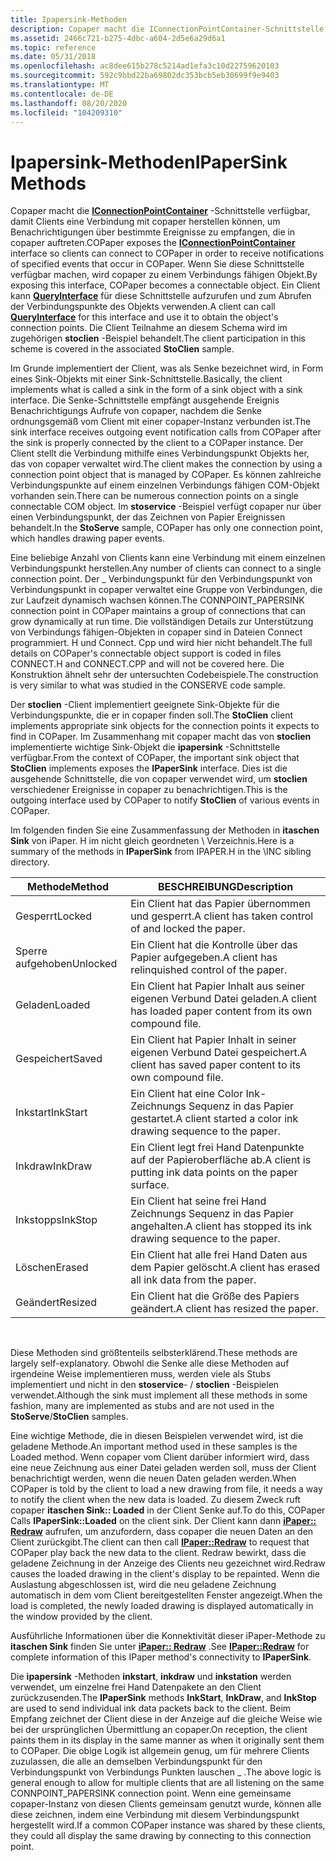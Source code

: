 ```yaml
---
title: Ipapersink-Methoden
description: Copaper macht die IConnectionPointContainer-Schnittstelle verfügbar, damit Clients eine Verbindung mit copaper herstellen können, um Benachrichtigungen über bestimmte Ereignisse zu empfangen, die in copaper auftreten.
ms.assetid: 2466c721-b275-4dbc-a604-2d5e6a29d6a1
ms.topic: reference
ms.date: 05/31/2018
ms.openlocfilehash: ac8dee615b278c5214ad1efa3c10d22759620103
ms.sourcegitcommit: 592c9bbd22ba69802dc353bcb5eb30699f9e9403
ms.translationtype: MT
ms.contentlocale: de-DE
ms.lasthandoff: 08/20/2020
ms.locfileid: "104209310"
---
```

# <a name="ipapersink-methods"></a><span data-ttu-id="41514-103">Ipapersink-Methoden</span><span class="sxs-lookup"><span data-stu-id="41514-103">IPaperSink Methods</span></span>

<span data-ttu-id="41514-104">Copaper macht die [**IConnectionPointContainer**](/windows/win32/api/ocidl/nn-ocidl-iconnectionpointcontainer) -Schnittstelle verfügbar, damit Clients eine Verbindung mit copaper herstellen können, um Benachrichtigungen über bestimmte Ereignisse zu empfangen, die in copaper auftreten.</span><span class="sxs-lookup"><span data-stu-id="41514-104">COPaper exposes the [**IConnectionPointContainer**](/windows/win32/api/ocidl/nn-ocidl-iconnectionpointcontainer) interface so clients can connect to COPaper in order to receive notifications of specified events that occur in COPaper.</span></span> <span data-ttu-id="41514-105">Wenn Sie diese Schnittstelle verfügbar machen, wird copaper zu einem Verbindungs fähigen Objekt.</span><span class="sxs-lookup"><span data-stu-id="41514-105">By exposing this interface, COPaper becomes a connectable object.</span></span> <span data-ttu-id="41514-106">Ein Client kann [**QueryInterface**](/windows/win32/api/unknwn/nf-unknwn-iunknown-queryinterface(q)) für diese Schnittstelle aufzurufen und zum Abrufen der Verbindungspunkte des Objekts verwenden.</span><span class="sxs-lookup"><span data-stu-id="41514-106">A client can call [**QueryInterface**](/windows/win32/api/unknwn/nf-unknwn-iunknown-queryinterface(q)) for this interface and use it to obtain the object's connection points.</span></span> <span data-ttu-id="41514-107">Die Client Teilnahme an diesem Schema wird im zugehörigen **stoclien** -Beispiel behandelt.</span><span class="sxs-lookup"><span data-stu-id="41514-107">The client participation in this scheme is covered in the associated **StoClien** sample.</span></span>

<span data-ttu-id="41514-108">Im Grunde implementiert der Client, was als Senke bezeichnet wird, in Form eines Sink-Objekts mit einer Sink-Schnittstelle.</span><span class="sxs-lookup"><span data-stu-id="41514-108">Basically, the client implements what is called a sink in the form of a sink object with a sink interface.</span></span> <span data-ttu-id="41514-109">Die Senke-Schnittstelle empfängt ausgehende Ereignis Benachrichtigungs Aufrufe von copaper, nachdem die Senke ordnungsgemäß vom Client mit einer copaper-Instanz verbunden ist.</span><span class="sxs-lookup"><span data-stu-id="41514-109">The sink interface receives outgoing event notification calls from COPaper after the sink is properly connected by the client to a COPaper instance.</span></span> <span data-ttu-id="41514-110">Der Client stellt die Verbindung mithilfe eines Verbindungspunkt Objekts her, das von copaper verwaltet wird.</span><span class="sxs-lookup"><span data-stu-id="41514-110">The client makes the connection by using a connection point object that is managed by COPaper.</span></span> <span data-ttu-id="41514-111">Es können zahlreiche Verbindungspunkte auf einem einzelnen Verbindungs fähigen COM-Objekt vorhanden sein.</span><span class="sxs-lookup"><span data-stu-id="41514-111">There can be numerous connection points on a single connectable COM object.</span></span> <span data-ttu-id="41514-112">Im **stoservice** -Beispiel verfügt copaper nur über einen Verbindungspunkt, der das Zeichnen von Papier Ereignissen behandelt.</span><span class="sxs-lookup"><span data-stu-id="41514-112">In the **StoServe** sample, COPaper has only one connection point, which handles drawing paper events.</span></span>

<span data-ttu-id="41514-113">Eine beliebige Anzahl von Clients kann eine Verbindung mit einem einzelnen Verbindungspunkt herstellen.</span><span class="sxs-lookup"><span data-stu-id="41514-113">Any number of clients can connect to a single connection point.</span></span> <span data-ttu-id="41514-114">Der \_ Verbindungspunkt für den Verbindungspunkt von Verbindungspunkt in copaper verwaltet eine Gruppe von Verbindungen, die zur Laufzeit dynamisch wachsen können.</span><span class="sxs-lookup"><span data-stu-id="41514-114">The CONNPOINT\_PAPERSINK connection point in COPaper maintains a group of connections that can grow dynamically at run time.</span></span> <span data-ttu-id="41514-115">Die vollständigen Details zur Unterstützung von Verbindungs fähigen-Objekten in copaper sind in Dateien Connect programmiert. H und Connect. Cpp und wird hier nicht behandelt.</span><span class="sxs-lookup"><span data-stu-id="41514-115">The full details on COPaper's connectable object support is coded in files CONNECT.H and CONNECT.CPP and will not be covered here.</span></span> <span data-ttu-id="41514-116">Die Konstruktion ähnelt sehr der untersuchten Codebeispiele.</span><span class="sxs-lookup"><span data-stu-id="41514-116">The construction is very similar to what was studied in the CONSERVE code sample.</span></span>

<span data-ttu-id="41514-117">Der **stoclien** -Client implementiert geeignete Sink-Objekte für die Verbindungspunkte, die er in copaper finden soll.</span><span class="sxs-lookup"><span data-stu-id="41514-117">The **StoClien** client implements appropriate sink objects for the connection points it expects to find in COPaper.</span></span> <span data-ttu-id="41514-118">Im Zusammenhang mit copaper macht das von **stoclien** implementierte wichtige Sink-Objekt die **ipapersink** -Schnittstelle verfügbar.</span><span class="sxs-lookup"><span data-stu-id="41514-118">From the context of COPaper, the important sink object that **StoClien** implements exposes the **IPaperSink** interface.</span></span> <span data-ttu-id="41514-119">Dies ist die ausgehende Schnittstelle, die von copaper verwendet wird, um **stoclien** verschiedener Ereignisse in copaper zu benachrichtigen.</span><span class="sxs-lookup"><span data-stu-id="41514-119">This is the outgoing interface used by COPaper to notify **StoClien** of various events in COPaper.</span></span>

<span data-ttu-id="41514-120">Im folgenden finden Sie eine Zusammenfassung der Methoden in **itaschen Sink** von iPaper. H im nicht gleich geordneten \\ Verzeichnis.</span><span class="sxs-lookup"><span data-stu-id="41514-120">Here is a summary of the methods in **IPaperSink** from IPAPER.H in the \\INC sibling directory.</span></span>



| <span data-ttu-id="41514-121">Methode</span><span class="sxs-lookup"><span data-stu-id="41514-121">Method</span></span>   | <span data-ttu-id="41514-122">BESCHREIBUNG</span><span class="sxs-lookup"><span data-stu-id="41514-122">Description</span></span>                                                   |
|----------|---------------------------------------------------------------|
| <span data-ttu-id="41514-123">Gesperrt</span><span class="sxs-lookup"><span data-stu-id="41514-123">Locked</span></span>   | <span data-ttu-id="41514-124">Ein Client hat das Papier übernommen und gesperrt.</span><span class="sxs-lookup"><span data-stu-id="41514-124">A client has taken control of and locked the paper.</span></span>           |
| <span data-ttu-id="41514-125">Sperre aufgehoben</span><span class="sxs-lookup"><span data-stu-id="41514-125">Unlocked</span></span> | <span data-ttu-id="41514-126">Ein Client hat die Kontrolle über das Papier aufgegeben.</span><span class="sxs-lookup"><span data-stu-id="41514-126">A client has relinquished control of the paper.</span></span>               |
| <span data-ttu-id="41514-127">Geladen</span><span class="sxs-lookup"><span data-stu-id="41514-127">Loaded</span></span>   | <span data-ttu-id="41514-128">Ein Client hat Papier Inhalt aus seiner eigenen Verbund Datei geladen.</span><span class="sxs-lookup"><span data-stu-id="41514-128">A client has loaded paper content from its own compound file.</span></span> |
| <span data-ttu-id="41514-129">Gespeichert</span><span class="sxs-lookup"><span data-stu-id="41514-129">Saved</span></span>    | <span data-ttu-id="41514-130">Ein Client hat Papier Inhalt in seiner eigenen Verbund Datei gespeichert.</span><span class="sxs-lookup"><span data-stu-id="41514-130">A client has saved paper content to its own compound file.</span></span>    |
| <span data-ttu-id="41514-131">Inkstart</span><span class="sxs-lookup"><span data-stu-id="41514-131">InkStart</span></span> | <span data-ttu-id="41514-132">Ein Client hat eine Color Ink-Zeichnungs Sequenz in das Papier gestartet.</span><span class="sxs-lookup"><span data-stu-id="41514-132">A client started a color ink drawing sequence to the paper.</span></span>   |
| <span data-ttu-id="41514-133">Inkdraw</span><span class="sxs-lookup"><span data-stu-id="41514-133">InkDraw</span></span>  | <span data-ttu-id="41514-134">Ein Client legt frei Hand Datenpunkte auf der Papieroberfläche ab.</span><span class="sxs-lookup"><span data-stu-id="41514-134">A client is putting ink data points on the paper surface.</span></span>     |
| <span data-ttu-id="41514-135">Inkstopps</span><span class="sxs-lookup"><span data-stu-id="41514-135">InkStop</span></span>  | <span data-ttu-id="41514-136">Ein Client hat seine frei Hand Zeichnungs Sequenz in das Papier angehalten.</span><span class="sxs-lookup"><span data-stu-id="41514-136">A client has stopped its ink drawing sequence to the paper.</span></span>   |
| <span data-ttu-id="41514-137">Löschen</span><span class="sxs-lookup"><span data-stu-id="41514-137">Erased</span></span>   | <span data-ttu-id="41514-138">Ein Client hat alle frei Hand Daten aus dem Papier gelöscht.</span><span class="sxs-lookup"><span data-stu-id="41514-138">A client has erased all ink data from the paper.</span></span>              |
| <span data-ttu-id="41514-139">Geändert</span><span class="sxs-lookup"><span data-stu-id="41514-139">Resized</span></span>  | <span data-ttu-id="41514-140">Ein Client hat die Größe des Papiers geändert.</span><span class="sxs-lookup"><span data-stu-id="41514-140">A client has resized the paper.</span></span>                               |



 

<span data-ttu-id="41514-141">Diese Methoden sind größtenteils selbsterklärend.</span><span class="sxs-lookup"><span data-stu-id="41514-141">These methods are largely self-explanatory.</span></span> <span data-ttu-id="41514-142">Obwohl die Senke alle diese Methoden auf irgendeine Weise implementieren muss, werden viele als Stubs implementiert und nicht in den **stoservice**- / **stoclien** -Beispielen verwendet.</span><span class="sxs-lookup"><span data-stu-id="41514-142">Although the sink must implement all these methods in some fashion, many are implemented as stubs and are not used in the **StoServe**/**StoClien** samples.</span></span>

<span data-ttu-id="41514-143">Eine wichtige Methode, die in diesen Beispielen verwendet wird, ist die geladene Methode.</span><span class="sxs-lookup"><span data-stu-id="41514-143">An important method used in these samples is the Loaded method.</span></span> <span data-ttu-id="41514-144">Wenn copaper vom Client darüber informiert wird, dass eine neue Zeichnung aus einer Datei geladen werden soll, muss der Client benachrichtigt werden, wenn die neuen Daten geladen werden.</span><span class="sxs-lookup"><span data-stu-id="41514-144">When COPaper is told by the client to load a new drawing from file, it needs a way to notify the client when the new data is loaded.</span></span> <span data-ttu-id="41514-145">Zu diesem Zweck ruft copaper **itaschen Sink:: Loaded** in der Client Senke auf.</span><span class="sxs-lookup"><span data-stu-id="41514-145">To do this, COPaper Calls **IPaperSink::Loaded** on the client sink.</span></span> <span data-ttu-id="41514-146">Der Client kann dann [**iPaper:: Redraw**](ipaper--redraw.md) aufrufen, um anzufordern, dass copaper die neuen Daten an den Client zurückgibt.</span><span class="sxs-lookup"><span data-stu-id="41514-146">The client can then call [**IPaper::Redraw**](ipaper--redraw.md) to request that COPaper play back the new data to the client.</span></span> <span data-ttu-id="41514-147">Redraw bewirkt, dass die geladene Zeichnung in der Anzeige des Clients neu gezeichnet wird.</span><span class="sxs-lookup"><span data-stu-id="41514-147">Redraw causes the loaded drawing in the client's display to be repainted.</span></span> <span data-ttu-id="41514-148">Wenn die Auslastung abgeschlossen ist, wird die neu geladene Zeichnung automatisch in dem vom Client bereitgestellten Fenster angezeigt.</span><span class="sxs-lookup"><span data-stu-id="41514-148">When the load is completed, the newly loaded drawing is displayed automatically in the window provided by the client.</span></span>

<span data-ttu-id="41514-149">Ausführliche Informationen über die Konnektivität dieser iPaper-Methode zu **itaschen Sink** finden Sie unter [**iPaper:: Redraw**](ipaper--redraw.md) .</span><span class="sxs-lookup"><span data-stu-id="41514-149">See [**IPaper::Redraw**](ipaper--redraw.md) for complete information of this IPaper method's connectivity to **IPaperSink**.</span></span>

<span data-ttu-id="41514-150">Die **ipapersink** -Methoden **inkstart**, **inkdraw** und **inkstation** werden verwendet, um einzelne frei Hand Datenpakete an den Client zurückzusenden.</span><span class="sxs-lookup"><span data-stu-id="41514-150">The **IPaperSink** methods **InkStart**, **InkDraw**, and **InkStop** are used to send individual ink data packets back to the client.</span></span> <span data-ttu-id="41514-151">Beim Empfang zeichnet der Client diese in der Anzeige auf die gleiche Weise wie bei der ursprünglichen Übermittlung an copaper.</span><span class="sxs-lookup"><span data-stu-id="41514-151">On reception, the client paints them in its display in the same manner as when it originally sent them to COPaper.</span></span> <span data-ttu-id="41514-152">Die obige Logik ist allgemein genug, um für mehrere Clients zuzulassen, die alle an demselben Verbindungspunkt für den Verbindungspunkt von Verbindungs Punkten lauschen \_ .</span><span class="sxs-lookup"><span data-stu-id="41514-152">The above logic is general enough to allow for multiple clients that are all listening on the same CONNPOINT\_PAPERSINK connection point.</span></span> <span data-ttu-id="41514-153">Wenn eine gemeinsame copaper-Instanz von diesen Clients gemeinsam genutzt wurde, können alle diese zeichnen, indem eine Verbindung mit diesem Verbindungspunkt hergestellt wird.</span><span class="sxs-lookup"><span data-stu-id="41514-153">If a common COPaper instance was shared by these clients, they could all display the same drawing by connecting to this connection point.</span></span>

 

 